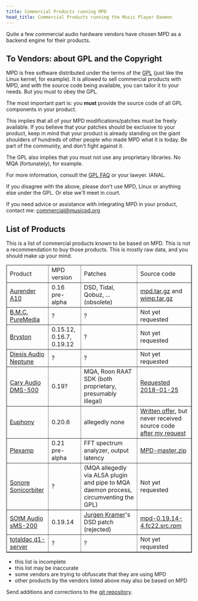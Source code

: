 ```yaml
---
title: Commercial Products running MPD
head_title: Commercial Products running the Music Player Daemon
---
```


Quite a few commercial audio hardware vendors have chosen MPD as a
backend engine for their products.

## To Vendors: about GPL and the Copyright

MPD is free software distributed under the terms of the
[GPL](https://www.gnu.org/licenses/gpl-2.0.html) (just like the Linux
kernel, for example).  It is allowed to sell commercial products with
MPD, and with the source code being available, you can tailor it to
your needs.  But you must to obey the GPL.

The most important part is: you **must** provide the source code of
all GPL components in your product.

This implies that all of your MPD modifications/patches must be freely
available.  If you believe that your patches should be exclusive to
your product, keep in mind that your product is already standing on
the giant shoulders of hundreds of other people who made MPD what it
is today.  Be part of the community, and don't fight against it.

The GPL also implies that you must not use any proprietary libraries.
No MQA (fortunately), for example.

For more information, consult the
[GPL FAQ](https://www.gnu.org/licenses/old-licenses/gpl-2.0-faq.html)
or your lawyer.  IANAL.

If you disagree with the above, please don't use MPD, Linux or
anything else under the GPL.  Or else we'll meet in court.

If you need advice or assistance with integrating MPD in your product,
contact me: <commercial@musicpd.org>

## List of Products

This is a list of commercial products known to be based on MPD.  This
is not a recommendation to buy those products.  This is mostly raw
data, and you should make up your mind.

<table border="1">
<thead>
<tr>
<td>Product</td><td>MPD version</td><td>Patches</td><td>Source code</td>
</tr>
</thead>

<tbody>

<tr>
<td>
  <a rel="nofollow" href="http://www.aurender.com/page/a10">Aurender A10</a>
</td>
<td>
  0.16 pre-alpha
</td>
<td>
  DSD, Tidal, Qobuz, ... (obsolete)
</td>
<td>
  <a href="http://files.aurender.com/GPL/mpd.tar.gz">mpd.tar.gz</a>
  and
  <a href="http://mailman.blarg.de/pipermail/mpd-devel/2017-December/000668.html">wimp.tar.gz</a>
</td>
</tr>

<tr>
<td>
  <a rel="nofollow" href="http://bmc-audio.com/index.php/puremedia-125.html">B.M.C. PureMedia</a>
</td>
<td>
  ?
</td>
<td>
  ?
</td>
<td>
  Not yet requested
</td>
</tr>

<tr>
<td>
  <a rel="nofollow" href="http://www.bryston.com/">Bryston</a>
</td>
<td>
  0.15.12, 0.16.7, 0.19.12
</td>
<td>
  ?
</td>
<td>
  Not yet requested
</td>
</tr>

<tr>
<td>
  <a rel="nofollow" href="http://www.diesisaudio.com/en/product/neptune/">Diesis Audio Neptune</a>
</td>
<td>
  ?
</td>
<td>
  ?
</td>
<td>
  Not yet requested
</td>
</tr>

<tr>
<td>
  <a rel="nofollow" href="https://www.caryaudio.com/products/dms-500-network-audio-player/">Cary Audio DMS-500</a>
</td>
<td>
  0.19?
</td>
<td>
  MQA, Roon RAAT SDK (both proprietary, presumably illegal)
</td>
<td>
  <a href="http://mailman.blarg.de/pipermail/mpd-devel/2018-January/000681.html">Requested 2018-01-25</a>
</td>
</tr>

<tr>
<td>
  <a rel="nofollow" href="https://euphony-audio.com/">Euphony</a>
</td>
<td>
  0.20.6
</td>
<td>
  allegedly none
</td>
<td>
  <a href="https://euphony-audio.com/installation/">Written offer</a>,
  but never received source code <a
  href="http://mailman.blarg.de/pipermail/mpd-devel/2017-October/000650.html">after
  my request</a>
</td>
</tr>

<tr>
<td>
  <a rel="nofollow" href="https://plexamp.com/">Plexamp</a>
</td>
<td>
  0.21 pre-alpha
</td>
<td>
  FFT spectrum analyzer, output latency
</td>
<td>
  <a href="https://files.plexapp.com/elan/MPD-master.zip">MPD-master.zip</a>
</td>
</tr>

<tr>
<td>
  <a rel="nofollow" href="http://www.sonore.us/">Sonore Sonicorbiter</a>
</td>
<td>
  ?
</td>
<td>
  (MQA allegedly via ALSA plugin and pipe to MQA daemon process,
  circumventing the GPL)
</td>
<td>
  Not yet requested
</td>
</tr>

<tr>
<td>
  <a rel="nofollow" href="https://www.sotm-audio.com/sotmwp/english/portfolio-item/sms-200/">SOtM Audio sMS-200</a>
</td>
<td>
  0.19.14
</td>
<td>
  <a href="https://github.com/lintweaker">Jurgen Kramer</a>'s DSD
  patch (rejected)
</td>
<td>
  <a href="http://www.sotm-audio.com/eunhasu/repo/releases/22/SRPMS/mpd-0.19.14-4.fc22.src.rpm">mpd-0.19.14-4.fc22.src.rpm</a>
</td>
</tr>

<tr>
<td>
  <a rel="nofollow" href="http://www.totaldac.com/D1-server-eng.htm">totaldac d1-server</a>
</td>
<td>
  ?
</td>
<td>
  ?
</td>
<td>
  Not yet requested
</td>
</tr>

</tbody>
</table>

- this list is incomplete
- this list may be inaccurate
- some vendors are trying to obfuscate that they are using MPD
- other products by the vendors listed above may also be based on MPD

Send additions and corrections to the
[git repository](https://github.com/MusicPlayerDaemon/website).
